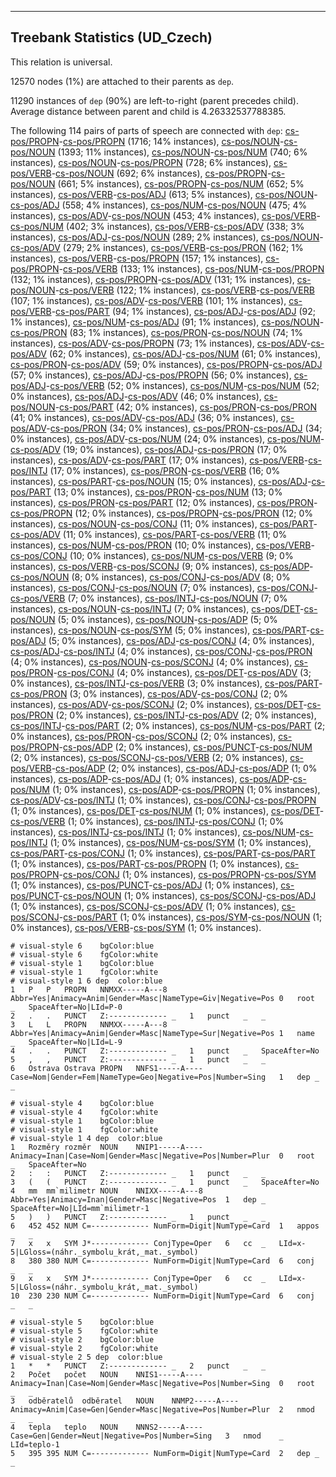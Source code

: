 

--------------------------------------------------------------------------------

## Treebank Statistics (UD_Czech)

This relation is universal.

12570 nodes (1%) are attached to their parents as `dep`.

11290 instances of `dep` (90%) are left-to-right (parent precedes child).
Average distance between parent and child is 4.26332537788385.

The following 114 pairs of parts of speech are connected with `dep`: [cs-pos/PROPN]()-[cs-pos/PROPN]() (1716; 14% instances), [cs-pos/NOUN]()-[cs-pos/NOUN]() (1393; 11% instances), [cs-pos/NOUN]()-[cs-pos/NUM]() (740; 6% instances), [cs-pos/NOUN]()-[cs-pos/PROPN]() (728; 6% instances), [cs-pos/VERB]()-[cs-pos/NOUN]() (692; 6% instances), [cs-pos/PROPN]()-[cs-pos/NOUN]() (661; 5% instances), [cs-pos/PROPN]()-[cs-pos/NUM]() (652; 5% instances), [cs-pos/VERB]()-[cs-pos/ADJ]() (613; 5% instances), [cs-pos/NOUN]()-[cs-pos/ADJ]() (558; 4% instances), [cs-pos/NUM]()-[cs-pos/NOUN]() (475; 4% instances), [cs-pos/ADV]()-[cs-pos/NOUN]() (453; 4% instances), [cs-pos/VERB]()-[cs-pos/NUM]() (402; 3% instances), [cs-pos/VERB]()-[cs-pos/ADV]() (338; 3% instances), [cs-pos/ADJ]()-[cs-pos/NOUN]() (289; 2% instances), [cs-pos/NOUN]()-[cs-pos/ADV]() (279; 2% instances), [cs-pos/VERB]()-[cs-pos/PRON]() (162; 1% instances), [cs-pos/VERB]()-[cs-pos/PROPN]() (157; 1% instances), [cs-pos/PROPN]()-[cs-pos/VERB]() (133; 1% instances), [cs-pos/NUM]()-[cs-pos/PROPN]() (132; 1% instances), [cs-pos/PROPN]()-[cs-pos/ADV]() (131; 1% instances), [cs-pos/NOUN]()-[cs-pos/VERB]() (122; 1% instances), [cs-pos/VERB]()-[cs-pos/VERB]() (107; 1% instances), [cs-pos/ADV]()-[cs-pos/VERB]() (101; 1% instances), [cs-pos/VERB]()-[cs-pos/PART]() (94; 1% instances), [cs-pos/ADJ]()-[cs-pos/ADJ]() (92; 1% instances), [cs-pos/NUM]()-[cs-pos/ADJ]() (91; 1% instances), [cs-pos/NOUN]()-[cs-pos/PRON]() (83; 1% instances), [cs-pos/PRON]()-[cs-pos/NOUN]() (74; 1% instances), [cs-pos/ADV]()-[cs-pos/PROPN]() (73; 1% instances), [cs-pos/ADV]()-[cs-pos/ADV]() (62; 0% instances), [cs-pos/ADJ]()-[cs-pos/NUM]() (61; 0% instances), [cs-pos/PRON]()-[cs-pos/ADV]() (59; 0% instances), [cs-pos/PROPN]()-[cs-pos/ADJ]() (57; 0% instances), [cs-pos/ADJ]()-[cs-pos/PROPN]() (56; 0% instances), [cs-pos/ADJ]()-[cs-pos/VERB]() (52; 0% instances), [cs-pos/NUM]()-[cs-pos/NUM]() (52; 0% instances), [cs-pos/ADJ]()-[cs-pos/ADV]() (46; 0% instances), [cs-pos/NOUN]()-[cs-pos/PART]() (42; 0% instances), [cs-pos/PRON]()-[cs-pos/PRON]() (41; 0% instances), [cs-pos/ADV]()-[cs-pos/ADJ]() (36; 0% instances), [cs-pos/ADV]()-[cs-pos/PRON]() (34; 0% instances), [cs-pos/PRON]()-[cs-pos/ADJ]() (34; 0% instances), [cs-pos/ADV]()-[cs-pos/NUM]() (24; 0% instances), [cs-pos/NUM]()-[cs-pos/ADV]() (19; 0% instances), [cs-pos/ADJ]()-[cs-pos/PRON]() (17; 0% instances), [cs-pos/ADV]()-[cs-pos/PART]() (17; 0% instances), [cs-pos/VERB]()-[cs-pos/INTJ]() (17; 0% instances), [cs-pos/PRON]()-[cs-pos/VERB]() (16; 0% instances), [cs-pos/PART]()-[cs-pos/NOUN]() (15; 0% instances), [cs-pos/ADJ]()-[cs-pos/PART]() (13; 0% instances), [cs-pos/PRON]()-[cs-pos/NUM]() (13; 0% instances), [cs-pos/PRON]()-[cs-pos/PART]() (12; 0% instances), [cs-pos/PRON]()-[cs-pos/PROPN]() (12; 0% instances), [cs-pos/PROPN]()-[cs-pos/PRON]() (12; 0% instances), [cs-pos/NOUN]()-[cs-pos/CONJ]() (11; 0% instances), [cs-pos/PART]()-[cs-pos/ADV]() (11; 0% instances), [cs-pos/PART]()-[cs-pos/VERB]() (11; 0% instances), [cs-pos/NUM]()-[cs-pos/PRON]() (10; 0% instances), [cs-pos/VERB]()-[cs-pos/CONJ]() (10; 0% instances), [cs-pos/NUM]()-[cs-pos/VERB]() (9; 0% instances), [cs-pos/VERB]()-[cs-pos/SCONJ]() (9; 0% instances), [cs-pos/ADP]()-[cs-pos/NOUN]() (8; 0% instances), [cs-pos/CONJ]()-[cs-pos/ADV]() (8; 0% instances), [cs-pos/CONJ]()-[cs-pos/NOUN]() (7; 0% instances), [cs-pos/CONJ]()-[cs-pos/VERB]() (7; 0% instances), [cs-pos/INTJ]()-[cs-pos/NOUN]() (7; 0% instances), [cs-pos/NOUN]()-[cs-pos/INTJ]() (7; 0% instances), [cs-pos/DET]()-[cs-pos/NOUN]() (5; 0% instances), [cs-pos/NOUN]()-[cs-pos/ADP]() (5; 0% instances), [cs-pos/NOUN]()-[cs-pos/SYM]() (5; 0% instances), [cs-pos/PART]()-[cs-pos/ADJ]() (5; 0% instances), [cs-pos/ADJ]()-[cs-pos/CONJ]() (4; 0% instances), [cs-pos/ADJ]()-[cs-pos/INTJ]() (4; 0% instances), [cs-pos/CONJ]()-[cs-pos/PRON]() (4; 0% instances), [cs-pos/NOUN]()-[cs-pos/SCONJ]() (4; 0% instances), [cs-pos/PRON]()-[cs-pos/CONJ]() (4; 0% instances), [cs-pos/DET]()-[cs-pos/ADV]() (3; 0% instances), [cs-pos/INTJ]()-[cs-pos/VERB]() (3; 0% instances), [cs-pos/PART]()-[cs-pos/PRON]() (3; 0% instances), [cs-pos/ADV]()-[cs-pos/CONJ]() (2; 0% instances), [cs-pos/ADV]()-[cs-pos/SCONJ]() (2; 0% instances), [cs-pos/DET]()-[cs-pos/PRON]() (2; 0% instances), [cs-pos/INTJ]()-[cs-pos/ADV]() (2; 0% instances), [cs-pos/INTJ]()-[cs-pos/PART]() (2; 0% instances), [cs-pos/NUM]()-[cs-pos/PART]() (2; 0% instances), [cs-pos/PRON]()-[cs-pos/SCONJ]() (2; 0% instances), [cs-pos/PROPN]()-[cs-pos/ADP]() (2; 0% instances), [cs-pos/PUNCT]()-[cs-pos/NUM]() (2; 0% instances), [cs-pos/SCONJ]()-[cs-pos/VERB]() (2; 0% instances), [cs-pos/VERB]()-[cs-pos/ADP]() (2; 0% instances), [cs-pos/ADJ]()-[cs-pos/ADP]() (1; 0% instances), [cs-pos/ADP]()-[cs-pos/ADJ]() (1; 0% instances), [cs-pos/ADP]()-[cs-pos/NUM]() (1; 0% instances), [cs-pos/ADP]()-[cs-pos/PROPN]() (1; 0% instances), [cs-pos/ADV]()-[cs-pos/INTJ]() (1; 0% instances), [cs-pos/CONJ]()-[cs-pos/PROPN]() (1; 0% instances), [cs-pos/DET]()-[cs-pos/NUM]() (1; 0% instances), [cs-pos/DET]()-[cs-pos/VERB]() (1; 0% instances), [cs-pos/INTJ]()-[cs-pos/CONJ]() (1; 0% instances), [cs-pos/INTJ]()-[cs-pos/INTJ]() (1; 0% instances), [cs-pos/NUM]()-[cs-pos/INTJ]() (1; 0% instances), [cs-pos/NUM]()-[cs-pos/SYM]() (1; 0% instances), [cs-pos/PART]()-[cs-pos/CONJ]() (1; 0% instances), [cs-pos/PART]()-[cs-pos/PART]() (1; 0% instances), [cs-pos/PART]()-[cs-pos/PROPN]() (1; 0% instances), [cs-pos/PROPN]()-[cs-pos/CONJ]() (1; 0% instances), [cs-pos/PROPN]()-[cs-pos/SYM]() (1; 0% instances), [cs-pos/PUNCT]()-[cs-pos/ADJ]() (1; 0% instances), [cs-pos/PUNCT]()-[cs-pos/NOUN]() (1; 0% instances), [cs-pos/SCONJ]()-[cs-pos/ADJ]() (1; 0% instances), [cs-pos/SCONJ]()-[cs-pos/ADV]() (1; 0% instances), [cs-pos/SCONJ]()-[cs-pos/PART]() (1; 0% instances), [cs-pos/SYM]()-[cs-pos/NOUN]() (1; 0% instances), [cs-pos/VERB]()-[cs-pos/SYM]() (1; 0% instances).


~~~ conllu
# visual-style 6	bgColor:blue
# visual-style 6	fgColor:white
# visual-style 1	bgColor:blue
# visual-style 1	fgColor:white
# visual-style 1 6 dep	color:blue
1	P	P	PROPN	NNMXX-----A---8	Abbr=Yes|Animacy=Anim|Gender=Masc|NameType=Giv|Negative=Pos	0	root	_	SpaceAfter=No|LId=P-0
2	.	.	PUNCT	Z:-------------	_	1	punct	_	_
3	L	L	PROPN	NNMXX-----A---8	Abbr=Yes|Animacy=Anim|Gender=Masc|NameType=Sur|Negative=Pos	1	name	_	SpaceAfter=No|LId=L-9
4	.	.	PUNCT	Z:-------------	_	1	punct	_	SpaceAfter=No
5	,	,	PUNCT	Z:-------------	_	1	punct	_	_
6	Ostrava	Ostrava	PROPN	NNFS1-----A----	Case=Nom|Gender=Fem|NameType=Geo|Negative=Pos|Number=Sing	1	dep	_	_

~~~


~~~ conllu
# visual-style 4	bgColor:blue
# visual-style 4	fgColor:white
# visual-style 1	bgColor:blue
# visual-style 1	fgColor:white
# visual-style 1 4 dep	color:blue
1	Rozměry	rozměr	NOUN	NNIP1-----A----	Animacy=Inan|Case=Nom|Gender=Masc|Negative=Pos|Number=Plur	0	root	_	SpaceAfter=No
2	:	:	PUNCT	Z:-------------	_	1	punct	_	_
3	(	(	PUNCT	Z:-------------	_	1	punct	_	SpaceAfter=No
4	mm	mm`milimetr	NOUN	NNIXX-----A---8	Abbr=Yes|Animacy=Inan|Gender=Masc|Negative=Pos	1	dep	_	SpaceAfter=No|LId=mm`milimetr-1
5	)	)	PUNCT	Z:-------------	_	1	punct	_	_
6	452	452	NUM	C=-------------	NumForm=Digit|NumType=Card	1	appos	_	_
7	x	x	SYM	J*-------------	ConjType=Oper	6	cc	_	LId=x-5|LGloss=(náhr._symbolu_krát,_mat._symbol)
8	380	380	NUM	C=-------------	NumForm=Digit|NumType=Card	6	conj	_	_
9	x	x	SYM	J*-------------	ConjType=Oper	6	cc	_	LId=x-5|LGloss=(náhr._symbolu_krát,_mat._symbol)
10	230	230	NUM	C=-------------	NumForm=Digit|NumType=Card	6	conj	_	_

~~~


~~~ conllu
# visual-style 5	bgColor:blue
# visual-style 5	fgColor:white
# visual-style 2	bgColor:blue
# visual-style 2	fgColor:white
# visual-style 2 5 dep	color:blue
1	*	*	PUNCT	Z:-------------	_	2	punct	_	_
2	Počet	počet	NOUN	NNIS1-----A----	Animacy=Inan|Case=Nom|Gender=Masc|Negative=Pos|Number=Sing	0	root	_	_
3	odběratelů	odběratel	NOUN	NNMP2-----A----	Animacy=Anim|Case=Gen|Gender=Masc|Negative=Pos|Number=Plur	2	nmod	_	_
4	tepla	teplo	NOUN	NNNS2-----A----	Case=Gen|Gender=Neut|Negative=Pos|Number=Sing	3	nmod	_	LId=teplo-1
5	395	395	NUM	C=-------------	NumForm=Digit|NumType=Card	2	dep	_	_

~~~


